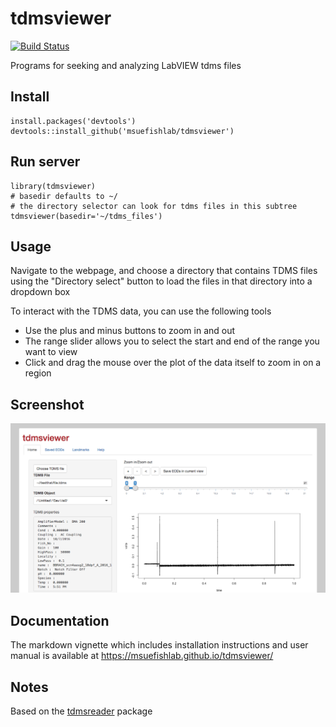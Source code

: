 # tdmsviewer

[![Build Status](https://travis-ci.org/msuefishlab/tdmsviewer.svg?branch=master)](https://travis-ci.org/msuefishlab/tdmsviewer)

Programs for seeking and analyzing LabVIEW tdms files

## Install


    install.packages('devtools')
    devtools::install_github('msuefishlab/tdmsviewer')

## Run server


    library(tdmsviewer)
    # basedir defaults to ~/
    # the directory selector can look for tdms files in this subtree
    tdmsviewer(basedir='~/tdms_files')

## Usage

Navigate to the webpage, and choose a directory that contains TDMS files using the "Directory select" button to load the files in that directory into a dropdown box

To interact with the TDMS data, you can use the following tools

- Use the plus and minus buttons to zoom in and out
- The range slider allows you to select the start and end of the range you want to view
- Click and drag the mouse over the plot of the data itself to zoom in on a region

## Screenshot

![](img/1.png)


## Documentation

The markdown vignette which includes installation instructions and user manual is available at <https://msuefishlab.github.io/tdmsviewer/>


## Notes

Based on the [tdmsreader](https://github.com/msuefishlab/tdmsreader) package
